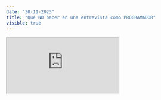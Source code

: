 ```yaml
---
date: "30-11-2023"
title: "Que NO hacer en una entrevista como PROGRAMADOR"
visible: true
---
```

<iframe src="https://www.youtube.com/embed/TjSP0BLjcC0" allowfullscreen></iframe>

